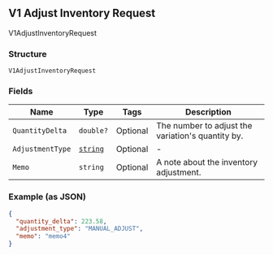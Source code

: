 ## V1 Adjust Inventory Request

V1AdjustInventoryRequest

### Structure

`V1AdjustInventoryRequest`

### Fields

| Name | Type | Tags | Description |
|  --- | --- | --- | --- |
| `QuantityDelta` | `double?` | Optional | The number to adjust the variation's quantity by. |
| `AdjustmentType` | [`string`](/doc/models/v1-adjust-inventory-request-adjustment-type.md) | Optional | - |
| `Memo` | `string` | Optional | A note about the inventory adjustment. |

### Example (as JSON)

```json
{
  "quantity_delta": 223.58,
  "adjustment_type": "MANUAL_ADJUST",
  "memo": "memo4"
}
```

